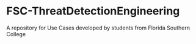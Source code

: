 # FSC-ThreatDetectionEngineering
A repository for Use Cases developed by students from Florida Southern College
